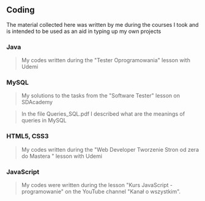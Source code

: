 ## Coding
The material collected here was written by me during the courses I took and is intended to be used as an aid in typing up my own projects

### Java
> My codes written during the "Tester Oprogramowania" lesson with Udemi

### MySQL
> My solutions to the tasks from the "Software Tester" lesson on SDAcademy

> In the file Queries_SQL.pdf I described what are the meanings of queries in MySQL

### HTML5, CSS3
> My codes written during the "Web Developer Tworzenie Stron od zera do Mastera
" lesson with Udemi

### JavaScript
> My codes were written during the lesson "Kurs JavaScript - programowanie" on the YouTube channel "Kanał o wszystkim".